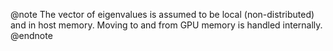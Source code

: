 @note
The vector of eigenvalues is assumed to be local (non-distributed) and in host memory.
Moving to and from GPU memory is handled internally.
@endnote
